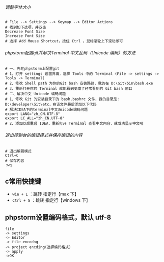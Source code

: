 ###### 调整字体大小
```
# File --> Settings --> Keymap --> Editor Actions
# 找到如下选项，并双击
Decrease Font Size
Increase Font Size
# 选择 Add Mouse Shortcut，按住 Ctrl ，鼠标滚轮上下滚动即可
```
###### phpstorm配置git并解决Terminal 中文乱码（Unicode 编码）的方法
```
# 一、先在phpstorm上配置git
# 1、打开 settings 设置界面，选择 Tools 中的 Terminal (File -> settings -> Tools -> Terminal)
# 2、修改 Shell path 为你的Git bash 安装路径，我的在 D:\Git\bin\bash.exe
# 3、重新打开你的 Terminal 就能看到变成了经常看到的 Git bash 窗口
# 二、解决中文 Unicode 编码问题
# 1、修改 Git 的安装目录下的 bash.bashrc 文件，我的目录是：D:\developer\Git\etc，在该文件最后添加以下代码
# 解决IDEA下的terminal中文Unicode编码问题
export LANG="zh_CN.UTF-8"
export LC_ALL="zh_CN.UTF-8"
# 2、添加以后重启 IDEA，重新打开 Terminal 查看中文内容，就成功显示中文啦
```
###### 退出控制台的编辑模式并保存编辑的内容
```
# 退出编辑模式
Ctrl+C
# 保存内容
:wq
```

## c常用快捷键
- `win + L` ：跳转 指定行【max 下】
- `Ctrl + G` ：跳转 指定行【windows 下】

## phpstorm设置编码格式，默认 utf-8
```
file 
-> settings 
-> Editor 
-> file encodng 
-> project encding(选择编码格式) 
-> apply 
->OK
```

